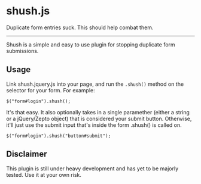 # shush.js
Duplicate form entries suck. This should help combat them.
* * *

Shush is a simple and easy to use plugin for stopping duplicate form submissions.

## Usage

Link shush.jquery.js into your page, and run the ```.shush()``` method on the selector for your form. For example:

```
$("form#login").shush();
```

It's that easy. It also optionally takes in a single paramether (either a string or a jQuery/Zepto object) that is considered your submit button. Otherwise, it'll just use the submit input that's inside the form .shush() is called on.

```
$("form#login").shush("button#submit");
```

## Disclaimer

This plugin is still under heavy development and has yet to be majorly tested. Use it at your own risk.